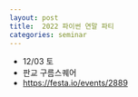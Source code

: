 ```yaml
---
layout: post
title:  2022 파이썬 연말 파티
categories: seminar
---
```

- 12/03 토
- 판교 구름스퀘어
- https://festa.io/events/2889